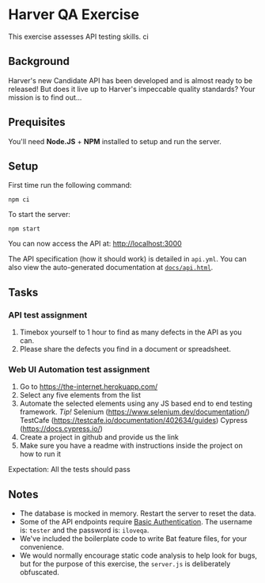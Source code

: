Harver QA Exercise
========================

This exercise assesses API testing skills.
ci
## Background

Harver's new Candidate API has been developed and is almost ready to be released!
But does it live up to Harver's impeccable quality standards? Your mission is to find out...

## Prequisites

You'll need **Node.JS** + **NPM** installed to setup and run the server.

## Setup

First time run the following command:

`npm ci`

To start the server:

`npm start`

You can now access the API at: [http://localhost:3000](http://localhost:3000)

The API specification (how it should work) is detailed in `api.yml`. You can also view the auto-generated documentation
at [`docs/api.html`](file:docs/api.html).

## Tasks

### API test assignment

1. Timebox yourself to 1 hour to find as many defects in the API as you can. 
2. Please share the defects you find in a document or spreadsheet.

### Web UI Automation test assignment

1. Go to https://the-internet.herokuapp.com/
2. Select any five elements from the list
3. Automate the selected elements using any JS based end to end testing framework.
 *Tip!* 
 Selenium (https://www.selenium.dev/documentation/)
 TestCafe (https://testcafe.io/documentation/402634/guides)
 Cypress (https://docs.cypress.io/)
4. Create a project in github and provide us the link
5. Make sure you have a readme with instructions inside the project on how to run it

Expectation: All the tests should pass

## Notes

* The database is mocked in memory. Restart the server to reset the data.
* Some of the API endpoints require [Basic Authentication](https://swagger.io/docs/specification/authentication/basic-authentication/).
  The username is: `tester` and the password is: `iloveqa`.
* We've included the boilerplate code to write Bat feature files, for your convenience.
* We would normally encourage static code analysis to help look for bugs, but for the purpose of this
  exercise, the `server.js` is deliberately obfuscated.